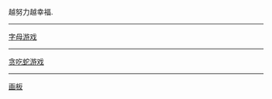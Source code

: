 越努力越幸福.
<br>
<hr>
<a href="https://siglesunny.github.io/JsGame/letter.html">字母游戏</a>
<hr>
<a href="https://siglesunny.github.io/JsGame/贪吃蛇/nake.html">贪吃蛇游戏</a>
<hr>
<a href="https://siglesunny.github.io/JsGame/draw.html">画板</a>
